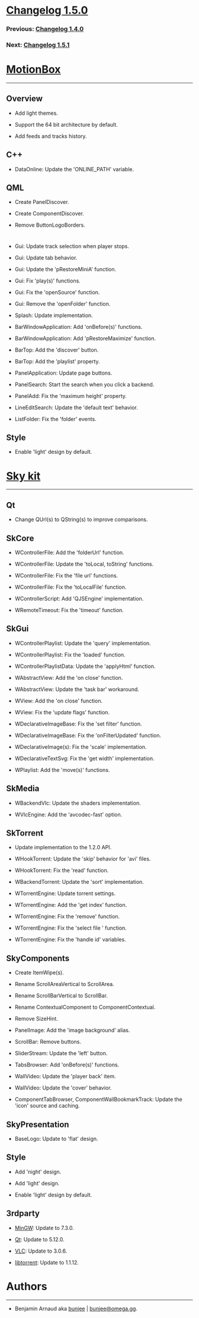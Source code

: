 # [Changelog 1.5.0](http://omega.gg/MotionBox/changes/1.5.0.html)

### Previous: [Changelog 1.4.0](1.4.0.html)

### Next: [Changelog 1.5.1](1.5.1.html)

# [MotionBox](http://omega.gg/MotionBox)
---

## Overview

- Add light themes.

- Support the 64 bit architecture by default.

- Add feeds and tracks history.


## C++

- DataOnline: Update the 'ONLINE_PATH' variable.


## QML

- Create PanelDiscover.

- Create ComponentDiscover.

- Remove ButtonLogoBorders.

#

- Gui: Update track selection when player stops.

- Gui: Update tab behavior.

- Gui: Update the 'pRestoreMiniA' function.

- Gui: Fix 'play(s)' functions.

- Gui: Fix the 'openSource' function.

- Gui: Remove the 'openFolder' function.

- Splash: Update implementation.

- BarWindowApplication: Add 'onBefore(s)' functions.

- BarWindowApplication: Add 'pRestoreMaximize' function.

- BarTop: Add the 'discover' button.

- BarTop: Add the 'playlist' property.

- PanelApplication: Update page buttons.

- PanelSearch: Start the search when you click a backend.

- PanelAdd: Fix the 'maximum height' property.

- LineEditSearch: Update the 'default text' behavior.

- ListFolder: Fix the 'folder' events.


## Style

- Enable 'light' design by default.


# [Sky kit](http://omega.gg/Sky)
---

## Qt

- Change QUrl(s) to QString(s) to improve comparisons.


## SkCore

- WControllerFile: Add the 'folderUrl' function.

- WControllerFile: Update the 'toLocal, toString' functions.

- WControllerFile: Fix the 'file url' functions.

- WControllerFile: Fix the 'toLocalFile' function.

- WControllerScript: Add 'QJSEngine' implementation.

- WRemoteTimeout: Fix the 'timeout' function.


## SkGui

- WControllerPlaylist: Update the 'query' implementation.

- WControllerPlaylist: Fix the 'loaded' function.

- WControllerPlaylistData: Update the 'applyHtml' function.

- WAbstractView: Add the 'on close' function.

- WAbstractView: Update the 'task bar' workaround.

- WView: Add the 'on close' function.

- WView: Fix the 'update flags' function.

- WDeclarativeImageBase: Fix the 'set filter' function.

- WDeclarativeImageBase: Fix the 'onFilterUpdated' function.

- WDeclarativeImage(s): Fix the 'scale' implementation.

- WDeclarativeTextSvg: Fix the 'get width' implementation.

- WPlaylist: Add the 'move(s)' functions.


## SkMedia

- WBackendVlc: Update the shaders implementation.

- WVlcEngine: Add the 'avcodec-fast' option.


## SkTorrent

- Update implementation to the 1.2.0 API.

- WHookTorrent: Update the 'skip' behavior for 'avi' files.

- WHookTorrent: Fix the 'read' function.

- WBackendTorrent: Update the 'sort' implementation.

- WTorrentEngine: Update torrent settings.

- WTorrentEngine: Add the 'get index' function.

- WTorrentEngine: Fix the 'remove' function.

- WTorrentEngine: Fix the 'select file ' function.

- WTorrentEngine: Fix the 'handle id' variables.


## SkyComponents

- Create ItemWipe(s).

- Rename ScrollAreaVertical to ScrollArea.

- Rename ScrollBarVertical to ScrollBar.

- Rename ContextualComponent to ComponentContextual.

- Remove SizeHint.

- PanelImage: Add the 'image background' alias.

- ScrollBar: Remove buttons.

- SliderStream: Update the 'left' button.

- TabsBrowser: Add 'onBefore(s)' functions.

- WallVideo: Update the 'player back' item.

- WallVideo: Update the 'cover' behavior.

- ComponentTabBrowser, ComponentWallBookmarkTrack: Update the 'icon' source and caching.


## SkyPresentation

- BaseLogo: Update to 'flat' design.


## Style

- Add 'night' design.

- Add 'light' design.

- Enable 'light' design by default.


## 3rdparty

- [MinGW](https://sourceforge.net/projects/mingw): Update to 7.3.0.

- [Qt](http://download.qt.io/official_releases/qt): Update to 5.12.0.

- [VLC](http://github.com/videolan/vlc): Update to 3.0.6.

- [libtorrent](http://github.com/arvidn/libtorrent): Update to 1.1.12.


# Authors
---

- Benjamin Arnaud aka [bunjee](http://bunjee.me) | <bunjee@omega.gg>.
